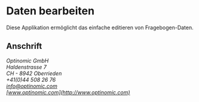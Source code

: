 
# Daten bearbeiten

Diese Applikation ermöglicht das einfache editieren von Fragebogen-Daten.



## Anschrift

*Optinomic GmbH*   
*Haldenstrasse 7*     
*CH - 8942 Oberrieden*     
*+41(0)44 508 26 76*    
*info@optinomic.com*   
*[www.optinomic.com](http://www.optinomic.com)*   
